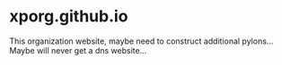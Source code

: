 # xporg.github.io
This organization website, maybe need to construct additional pylons...
Maybe will never get a dns website...
